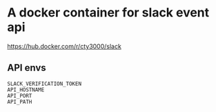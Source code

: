 # A docker container for slack event api
https://hub.docker.com/r/cty3000/slack
## API envs
```
SLACK_VERIFICATION_TOKEN
API_HOSTNAME
API_PORT
API_PATH
```

